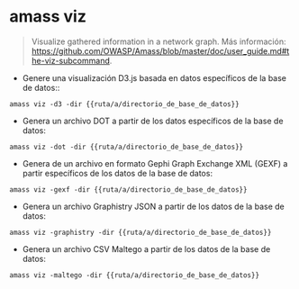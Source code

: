 # amass viz

> Visualize gathered information in a network graph.
> Más información: <https://github.com/OWASP/Amass/blob/master/doc/user_guide.md#the-viz-subcommand>.

- Genere una visualización D3.js basada en datos específicos de la base de datos::

`amass viz -d3 -dir {{ruta/a/directorio_de_base_de_datos}}`

- Genera un archivo DOT a partir de los datos específicos de la base de datos:

`amass viz -dot -dir {{ruta/a/directorio_de_base_de_datos}}`

- Genera de un archivo en formato Gephi Graph Exchange XML (GEXF) a partir específicos de los datos de la base de datos:

`amass viz -gexf -dir {{ruta/a/directorio_de_base_de_datos}}`

- Genera un archivo Graphistry JSON a partir de los datos de la base de datos:

`amass viz -graphistry -dir {{ruta/a/directorio_de_base_de_datos}}`

- Genera un archivo CSV Maltego a partir de los datos de la base de datos:

`amass viz -maltego -dir {{ruta/a/directorio_de_base_de_datos}}`
